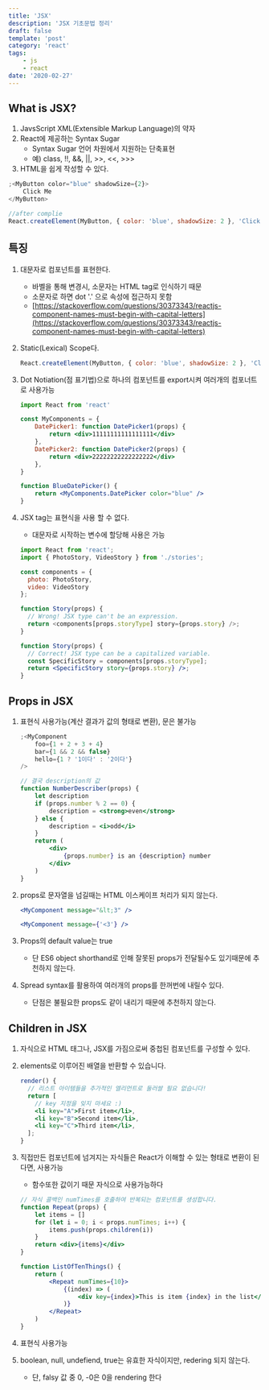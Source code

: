 ```yaml
---
title: 'JSX'
description: 'JSX 기초문법 정리'
draft: false
template: 'post'
category: 'react'
tags:
    - js
    - react
date: '2020-02-27'
---
```


## What is JSX?

1. JavsScript XML(Extensible Markup Language)의 약자
2. React에 제공하는 Syntax Sugar
    - Syntax Sugar 언어 차원에서 지원하는 단축표현
    - 예) class, !!, &&, ||, >>, <<, >>>
3. HTML을 쉽게 작성할 수 있다.

```jsx
;<MyButton color="blue" shadowSize={2}>
    Click Me
</MyButton>

//after complie
React.createElement(MyButton, { color: 'blue', shadowSize: 2 }, 'Click Me')
```

## 특징

1. 대문자로 컴포넌트를 표현한다.
    - 바벨을 통해 변경시, 소문자는 HTML tag로 인식하기 때문
    - 소문자로 하면 dot '.' 으로 속성에 접근하지 못함
    - [https://stackoverflow.com/questions/30373343/reactjs-component-names-must-begin-with-capital-letters](https://stackoverflow.com/questions/30373343/reactjs-component-names-must-begin-with-capital-letters)
2. Static(Lexical) Scope다.

    ```jsx
    React.createElement(MyButton, { color: 'blue', shadowSize: 2 }, 'Click Me')
    ```

3. Dot Notiation(점 표기법)으로 하나의 컴포넌트를 export시켜 여러개의 컴포너트로 사용가능

    ```jsx
    import React from 'react'

    const MyComponents = {
        DatePicker1: function DatePicker1(props) {
            return <div>11111111111111111</div>
        },
        DatePicker2: function DatePicker2(props) {
            return <div>22222222222222222</div>
        },
    }

    function BlueDatePicker() {
        return <MyComponents.DatePicker color="blue" />
    }
    ```

4. JSX tag는 표현식을 사용 할 수 없다.

    - 대문자로 시작하는 변수에 할당해 사용은 가능

    ```jsx
    import React from 'react';
    import { PhotoStory, VideoStory } from './stories';

    const components = {
      photo: PhotoStory,
      video: VideoStory
    };

    function Story(props) {
      // Wrong! JSX type can't be an expression.
      return <components[props.storyType] story={props.story} />;
    }

    function Story(props) {
      // Correct! JSX type can be a capitalized variable.
      const SpecificStory = components[props.storyType];
      return <SpecificStory story={props.story} />;
    }
    ```

## Props in JSX

1. 표현식 사용가능(계산 결과가 값의 형태로 변환), 문은 불가능

    ```jsx
    ;<MyComponent
        foo={1 + 2 + 3 + 4}
        bar={1 && 2 && false}
        hello={1 ? '1이다' : '2이다'}
    />

    // 결국 description의 값
    function NumberDescriber(props) {
        let description
        if (props.number % 2 == 0) {
            description = <strong>even</strong>
        } else {
            description = <i>odd</i>
        }
        return (
            <div>
                {props.number} is an {description} number
            </div>
        )
    }
    ```

2. props로 문자열을 넘길때는 HTML 이스케이프 처리가 되지 않는다.

    ```jsx
    <MyComponent message="&lt;3" />

    <MyComponent message={'<3'} />
    ```

3. Props의 default value는 true
    - 단 ES6 object shorthand로 인해 잘못된 props가 전달될수도 있기때문에 추천하지 않는다.
4. Spread syntax를 활용하여 여러개의 props를 한꺼번에 내릴수 있다.
    - 단점은 불필요한 props도 같이 내리기 때문에 추천하지 않는다.

## Children in JSX

1. 자식으로 HTML 태그나, JSX를 가짐으로써 중첩된 컴포넌트를 구성할 수 있다.
2. elements로 이루어진 배열을 반환할 수 있습니다.

    ```jsx
    render() {
      // 리스트 아이템들을 추가적인 엘리먼트로 둘러쌀 필요 없습니다!
      return [
        // key 지정을 잊지 마세요 :)
        <li key="A">First item</li>,
        <li key="B">Second item</li>,
        <li key="C">Third item</li>,
      ];
    }
    ```

3. 직접만든 컴포넌트에 넘겨지는 자식들은 React가 이해할 수 있는 형태로 변환이 된다면, 사용가능

    - 함수또한 값이기 때문 자식으로 사용가능하다

    ```jsx
    // 자식 콜백인 numTimes를 호출하여 반복되는 컴포넌트를 생성합니다.
    function Repeat(props) {
        let items = []
        for (let i = 0; i < props.numTimes; i++) {
            items.push(props.children(i))
        }
        return <div>{items}</div>
    }

    function ListOfTenThings() {
        return (
            <Repeat numTimes={10}>
                {(index) => (
                    <div key={index}>This is item {index} in the list</div>
                )}
            </Repeat>
        )
    }
    ```

4. 표현식 사용가능
5. boolean, null, undefiend, true는 유효한 자식이지만, redering 되지 않는다.
    - 단, falsy 값 중 0, -0은 0을 rendering 한다
